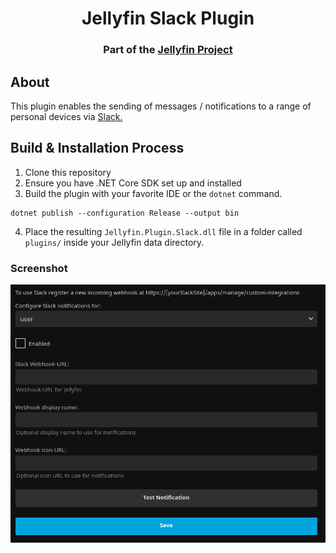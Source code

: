 <h1 align="center">Jellyfin Slack Plugin</h1>
<h3 align="center">Part of the <a href="https://jellyfin.org/">Jellyfin Project</a></h3>

## About

This plugin enables the sending of messages / notifications to a range of personal devices via <a href="https://slack.com/">Slack.</a>

## Build & Installation Process

1. Clone this repository
2. Ensure you have .NET Core SDK set up and installed
3. Build the plugin with your favorite IDE or the `dotnet` command.

```
dotnet publish --configuration Release --output bin
```

4. Place the resulting `Jellyfin.Plugin.Slack.dll` file in a folder called `plugins/` inside your Jellyfin data directory.

### Screenshot

<img src=screenshot.png>
